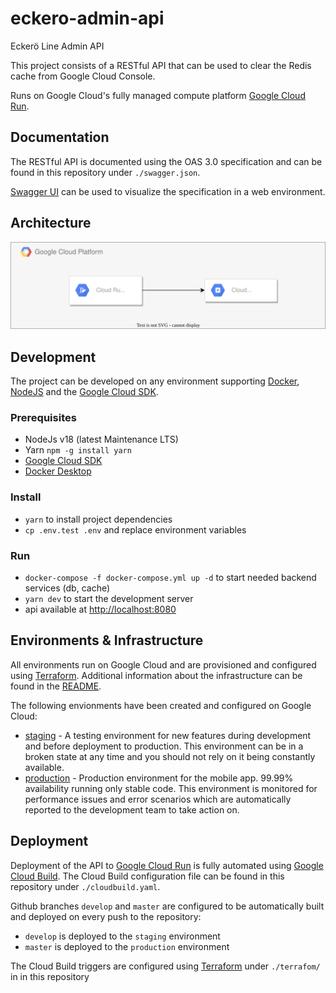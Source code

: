 # eckero-admin-api

Eckerö Line Admin API

This project consists of a RESTful API that can be used to clear the Redis cache from Google Cloud Console.

Runs on Google Cloud's fully managed compute platform [Google Cloud Run](https://cloud.google.com/run).

## Documentation

The RESTful API is documented using the OAS 3.0 specification and can be found in this repository under `./swagger.json`.

[Swagger UI](https://swagger.io/tools/swagger-ui/) can be used to visualize the specification in a web environment.

## Architecture

![architecture diagram](docs/eckero-admin-api.svg)

## Development

The project can be developed on any environment supporting [Docker](https://www.docker.com/), [NodeJS](https://nodejs.org/) and the [Google Cloud SDK](https://cloud.google.com/sdk/gcloud).

### Prerequisites

- NodeJs v18 (latest Maintenance LTS)
- Yarn `npm -g install yarn`
- [Google Cloud SDK](https://cloud.google.com/sdk/gcloud)
- [Docker Desktop](https://www.docker.com/products/docker-desktop)

### Install

- `yarn` to install project dependencies
- `cp .env.test .env` and replace environment variables

### Run

- `docker-compose -f docker-compose.yml up -d` to start needed backend services (db, cache)
- `yarn dev` to start the development server
- api available at [http://localhost:8080](http://localhost:8080)

## Environments & Infrastructure

All environments run on Google Cloud and are provisioned and configured using [Terraform](https://www.terraform.io/).
Additional information about the infrastructure can be found in the [README](terraform/README.md).

The following envionments have been created and configured on Google Cloud:

- [staging](https://eckero-mobile-api-staging-ds55qghzsq-lz.a.run.app/) - A testing environment for new features during development and before deployment to production. This environment can be in a broken state at any time and you should not rely on it being constantly available.
- [production](https://eckero-mobile-api-production-bbcuzcufra-lz.a.run.app/) - Production environment for the mobile app. 99.99% availability running only stable code. This environment is monitored for performance issues and error scenarios which are automatically reported to the development team to take action on.

## Deployment

Deployment of the API to [Google Cloud Run](https://cloud.google.com/run) is fully automated using [Google Cloud Build](https://cloud.google.com/cloud-build). The Cloud Build configuration file can be found in this repository under `./cloudbuild.yaml`.

Github branches `develop` and `master` are configured to be automatically built and deployed on every push to the repository:

- `develop` is deployed to the `staging` environment
- `master` is deployed to the `production` environment

The Cloud Build triggers are configured using [Terraform](https://www.terraform.io/) under `./terrafom/` in in this repository
